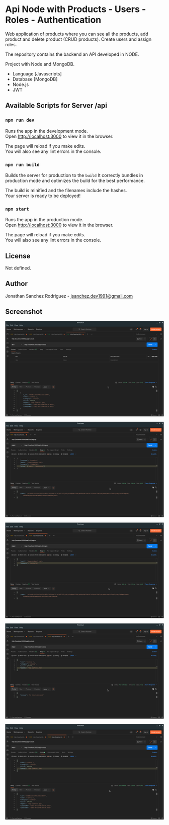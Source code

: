# Api Node with Products - Users - Roles - Authentication

Web application of products where you can see all the products, add product and delete product (CRUD products).
Create users and assign roles.

The repository contains the backend an API developed in NODE.

Project with Node and MongoDB.

- Language [Javascripts]
- Database [MongoDB]
- Node.js
- JWT

## Available Scripts for Server /api

### `npm run dev`

Runs the app in the development mode.\
Open [http://localhost:3000](http://localhost:3000) to view it in the browser.

The page will reload if you make edits.\
You will also see any lint errors in the console.

### `npm run build`

Builds the server for production to the `build`
It correctly bundles in production mode and optimizes the build for the best performance.

The build is minified and the filenames include the hashes.\
Your server is ready to be deployed!

### `npm start`

Runs the app in the production mode.\
Open [http://localhost:3000](http://localhost:3000) to view it in the browser.

The page will reload if you make edits.\
You will also see any lint errors in the console.

## License
Not defined.

## Author
Jonathan Sanchez Rodriguez - jsanchez.dev1991@gmail.com

## Screenshot
[![screenshot-1-list-products](https://raw.githubusercontent.com/jonsanchezr/node-mongodb-jwt-api-products-users-roles/main/z-screenshot/screenshot-1-list-products.png "screenshot-1-list-products")](https://raw.githubusercontent.com/jonsanchezr/node-mongodb-jwt-api-products-users-roles/main/z-screenshot/screenshot-1-list-products.png "screenshot-1-list-products")

[![screenshot-2-signup](https://raw.githubusercontent.com/jonsanchezr/node-mongodb-jwt-api-products-users-roles/main/z-screenshot/screenshot-2-signup.png "screenshot-2-signup")](https://raw.githubusercontent.com/jonsanchezr/node-mongodb-jwt-api-products-users-roles/main/z-screenshot/screenshot-2-signup.png "screenshot-2-signup")

[![screenshot-3-signin](https://raw.githubusercontent.com/jonsanchezr/node-mongodb-jwt-api-products-users-roles/main/z-screenshot/screenshot-3-signin.png "screenshot-3-signin")](https://raw.githubusercontent.com/jonsanchezr/node-mongodb-jwt-api-products-users-roles/main/z-screenshot/screenshot-3-signin.png "screenshot-3-signin")

[![screenshot-4-validate-token](https://raw.githubusercontent.com/jonsanchezr/node-mongodb-jwt-api-products-users-roles/main/z-screenshot/screenshot-4-validate-token.png "screenshot-4-validate-token")](https://raw.githubusercontent.com/jonsanchezr/node-mongodb-jwt-api-products-users-roles/main/z-screenshot/screenshot-4-validate-token.png "screenshot-4-validate-token")

[![screenshot-5-create-product](https://raw.githubusercontent.com/jonsanchezr/node-mongodb-jwt-api-products-users-roles/main/z-screenshot/screenshot-5-create-product.png "screenshot-5-create-product")](https://raw.githubusercontent.com/jonsanchezr/node-mongodb-jwt-api-products-users-roles/main/z-screenshot/screenshot-5-create-product.png "screenshot-5-create-product")
